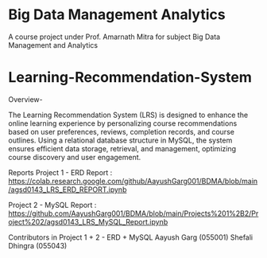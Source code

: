 # Big Data Management Analytics

A course project under Prof. Amarnath Mitra for subject Big Data Management and Analytics

# Learning-Recommendation-System
Overview-

The Learning Recommendation System (LRS) is designed to enhance the online learning experience by personalizing course recommendations based on user preferences, reviews, completion records, and course outlines. Using a relational database structure in MySQL, the system ensures efficient data storage, retrieval, and management, optimizing course discovery and user engagement.

Reports
Project 1 - ERD Report : https://colab.research.google.com/github/AayushGarg001/BDMA/blob/main/agsd0143_LRS_ERD_REPORT.ipynb

Project 2 - MySQL Report : https://github.com/AayushGarg001/BDMA/blob/main/Projects%201%2B2/Project%202/agsd0143_LRS_MySQL_Report.ipynb

Contributors in Project 1 + 2 - ERD + MySQL
Aayush Garg (055001)
Shefali Dhingra (055043)
